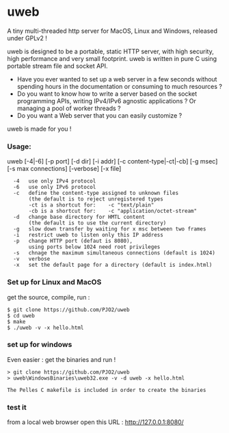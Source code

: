 # uweb
A tiny multi-threaded http server for MacOS, Linux and Windows, released under GPLv2 !

uweb is designed to be a portable, static HTTP server, with high security, high performance and very small footprint.
uweb is written in pure C using portable stream file and socket API. 

- Have you ever wanted to set up a web server in a few seconds without spending hours in the documentation or consuming to much resources ?
- Do you want to know how to write a server based on the socket programming APIs, writing IPv4/IPv6 agnostic applications  ? Or managing a pool of worker threads ?
- Do you want a Web server that you can easily customize ? 

uweb is made for you !

### Usage:

 uweb   [-4|-6] [-p port] [-d dir] [-i addr] [-c content-type|-ct|-cb]
        [-g msec] [-s max connections] [-verbose] [-x file]

      -4   use only IPv4 protocol
      -6   use only IPv6 protocol
      -c   define the content-type assigned to unknown files
           (the default is to reject unregistered types
           -ct is a shortcut for:    -c "text/plain"
           -cb is a shortcut for:    -c "application/octet-stream"
      -d   change base directory for HMTL content 
           (the default is to use the current directory)
      -g   slow down transfer by waiting for x msc between two frames
      -i   restrict uweb to listen only this IP address
      -p   change HTTP port (defaut is 8080), 
           using ports below 1024 need root privileges
      -s   chnage the maximum simultaneous connections (default is 1024)
      -v   verbose
      -x   set the default page for a directory (default is index.html)


### Set up for Linux and MacOS
get the source, compile, run :

    $ git clone https://github.com/PJO2/uweb
    $ cd uweb
    $ make
    $ ./uweb -v -x hello.html


### set up for windows
Even easier : get the binaries and run !

    > git clone https://github.com/PJO2/uweb
    > uweb\WindowsBinaries\uweb32.exe -v -d uweb -x hello.html

    The Pelles C makefile is included in order to create the binaries

### test it
from a local web browser open this URL : http://127.0.0.1:8080/



